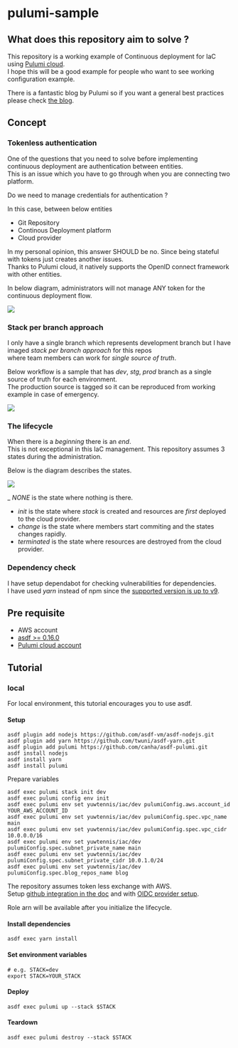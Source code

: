 # pulumi-sample

## What does this repository aim to solve ?

This repository is a working example of Continuous deployment for IaC using [Pulumi cloud](https://www.pulumi.com/docs/pulumi-cloud/).  
I hope this will be a good example for people who want to see working configuration example.

There is a fantastic blog by Pulumi so if you want a general best practices please check [the blog](https://www.pulumi.com/blog/iac-best-practices-understanding-code-organization-stacks/).

## Concept

### Tokenless authentication

One of the questions that you need to solve before implementing continuous deployment are authentication between entities.  
This is an issue which you have to go through when you are connecting two platform.

Do we need to manage credentials for authentication ?

In this case, between below entities

- Git Repository
- Continous Deployment platform
- Cloud provider

In my personal opinion, this answer SHOULD be no. Since being stateful with tokens just creates another issues.  
Thanks to Pulumi cloud, it natively supports the OpenID connect framework with other entities.

In below diagram, administrators will not manage ANY token for the continuous deployment flow.

![](./imgs/auth-entity-relationship.png)

### Stack per branch approach

I only have a single branch which represents development branch but I have imaged _stack per branch approach_ for this repos  
where team members can work for _single source of truth_.  

Below workflow is a sample that has _dev_, _stg_, _prod_ branch as a single source of truth for each environment.  
The production source is tagged so it can be reproduced from working example in case of emergency.

![](./imgs/simple-workflow.png)

### The lifecycle

When there is a _beginning_ there is an _end_.  
This is not exceptional in this IaC management.  This repository assumes 3 states during the administration.

Below is the diagram describes the states.

![](./imgs/lifecycle.png)

_ _NONE_ is the state where nothing is there.
- _init_ is the state where _stack_ is created and resources are _first_ deployed to the cloud provider.
- _change_ is the state where members start commiting and the states changes rapidly.
- _terminated_ is the state where resources are destroyed from the cloud provider.

### Dependency check

I have setup dependabot for checking vulnerabilities for dependencies.   
I have used _yarn_ instead of npm since the [supported version is up to v9](https://docs.github.com/en/code-security/dependabot/ecosystems-supported-by-dependabot/supported-ecosystems-and-repositories).

## Pre requisite

- AWS account
- [asdf >= 0.16.0](https://github.com/asdf-vm/asdf)
- [Pulumi cloud account](https://www.pulumi.com/docs/pulumi-cloud/)

## Tutorial

### local

For local environment, this tutorial encourages you to use asdf.

#### Setup

```shell
asdf plugin add nodejs https://github.com/asdf-vm/asdf-nodejs.git
asdf plugin add yarn https://github.com/twuni/asdf-yarn.git
asdf plugin add pulumi https://github.com/canha/asdf-pulumi.git
asdf install nodejs
asdf install yarn
asdf install pulumi
```

Prepare variables

```shell
asdf exec pulumi stack init dev
asdf exec pulumi config env init 
asdf exec pulumi env set yuwtennis/iac/dev pulumiConfig.aws.account_id YOUR_AWS_ACCOUNT_ID
asdf exec pulumi env set yuwtennis/iac/dev pulumiConfig.spec.vpc_name main
asdf exec pulumi env set yuwtennis/iac/dev pulumiConfig.spec.vpc_cidr 10.0.0.0/16
asdf exec pulumi env set yuwtennis/iac/dev pulumiConfig.spec.subnet_private_name main
asdf exec pulumi env set yuwtennis/iac/dev pulumiConfig.spec.subnet_private_cidr 10.0.1.0/24
asdf exec pulumi env set yuwtennis/iac/dev pulumiConfig.spec.blog_repos_name blog
```

The repository assumes token less exchange with AWS.  
Setup [github integration in the doc](https://www.pulumi.com/docs/pulumi-cloud/deployments/get-started/deployments-using-cli/) and with [OIDC provider setup](https://www.pulumi.com/docs/pulumi-cloud/access-management/oidc/provider/aws/).

Role arn will be available after you initialize the lifecycle.

#### Install dependencies

```shell
asdf exec yarn install
```

#### Set environment variables

```shell
# e.g. STACK=dev
export STACK=YOUR_STACK
```

#### Deploy

```shell
asdf exec pulumi up --stack $STACK
```

#### Teardown
```shell
asdf exec pulumi destroy --stack $STACK
```